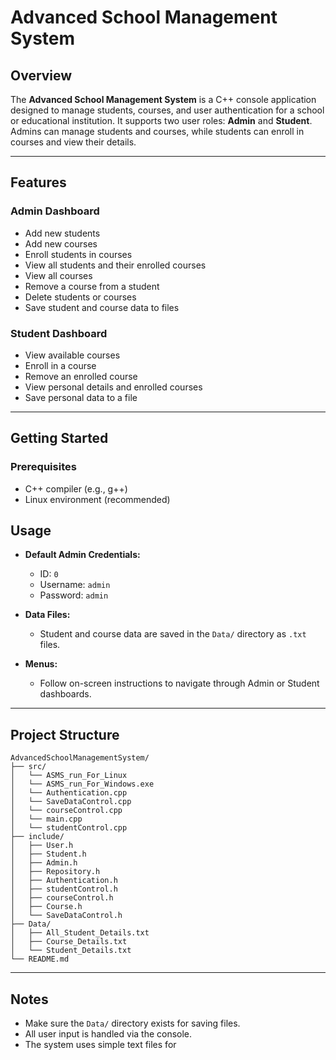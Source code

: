 # Advanced School Management System

## Overview

The **Advanced School Management System** is a C++ console application designed to manage students, courses, and user authentication for a school or educational institution. It supports two user roles: **Admin** and **Student**. Admins can manage students and courses, while students can enroll in courses and view their details.

---

## Features

### Admin Dashboard
- Add new students
- Add new courses
- Enroll students in courses
- View all students and their enrolled courses
- View all courses
- Remove a course from a student
- Delete students or courses
- Save student and course data to files

### Student Dashboard
- View available courses
- Enroll in a course
- Remove an enrolled course
- View personal details and enrolled courses
- Save personal data to a file

---

## Getting Started

### Prerequisites
- C++ compiler (e.g., g++)
- Linux environment (recommended)


## Usage

- **Default Admin Credentials:**
  - ID: `0`
  - Username: `admin`
  - Password: `admin`

- **Data Files:**
  - Student and course data are saved in the `Data/` directory as `.txt` files.

- **Menus:**
  - Follow on-screen instructions to navigate through Admin or Student dashboards.

---

## Project Structure

```
AdvancedSchoolManagementSystem/
├── src/
│   └── ASMS_run_For_Linux
│   └── ASMS_run_For_Windows.exe
│   └── Authentication.cpp
│   └── SaveDataControl.cpp
│   └── courseControl.cpp
│   └── main.cpp
│   └── studentControl.cpp
├── include/
│   ├── User.h
│   ├── Student.h
│   ├── Admin.h
│   ├── Repository.h
│   ├── Authentication.h
│   ├── studentControl.h
│   ├── courseControl.h
│   ├── Course.h
│   └── SaveDataControl.h
├── Data/
│   ├── All_Student_Details.txt
│   ├── Course_Details.txt
│   └── Student_Details.txt
└── README.md
```

---

## Notes

- Make sure the `Data/` directory exists for saving files.
- All user input is handled via the console.
- The system uses simple text files for

